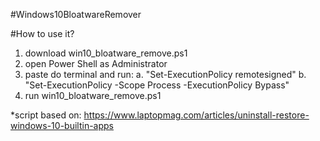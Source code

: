 #Windows10BloatwareRemover

#How to use it?
1. download win10_bloatware_remove.ps1
2. open Power Shell as Administrator
3. paste do terminal and run:
  a. "Set-ExecutionPolicy remotesigned"
  b. "Set-ExecutionPolicy -Scope Process -ExecutionPolicy Bypass"
4. run win10_bloatware_remove.ps1

*script based on: https://www.laptopmag.com/articles/uninstall-restore-windows-10-builtin-apps
